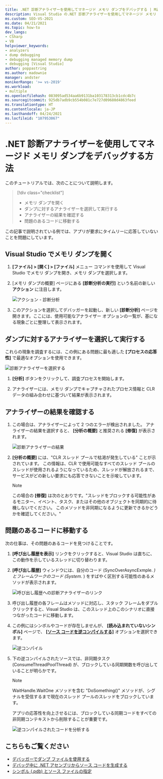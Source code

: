 ```yaml
---
title: .NET 診断アナライザーを使用してマネージド メモリ ダンプをデバッグする | Microsoft Docs
description: Visual Studio の.NET 診断アナライザーを使用してマネージド メモリ ダンプを分析する方法について説明します。
ms.custom: SEO-VS-2021
ms.date: 04/21/2021
ms.topic: how-to
dev_langs:
- CSharp
- VB
helpviewer_keywords:
- analyzers
- dump debugging
- debugging managed memory dump
- debugging [Visual Studio]
author: poppastring
ms.author: madownie
manager: andster
monikerRange: '>= vs-2019'
ms.workload:
- multiple
ms.openlocfilehash: 083095ad534aa6b9131ba103178313cb1cdc4b7c
ms.sourcegitcommit: 925db7adb9cb554b081c7e727d09680d4863feed
ms.translationtype: HT
ms.contentlocale: ja-JP
ms.lasthandoff: 04/24/2021
ms.locfileid: "107953067"
---
```

# <a name="how-to-debug-a-managed-memory-dump-with-net-diagnostic-analyzers"></a>.NET 診断アナライザーを使用してマネージド メモリ ダンプをデバッグする方法



このチュートリアルでは、次のことについて説明します。

> [!div class="checklist"]
> * メモリ ダンプを開く
> * ダンプに対するアナライザーを選択して実行する
> * アナライザーの結果を確認する
> * 問題のあるコードに移動する


この記事で説明されている例では、アプリが要求にタイムリーに応答していないことを問題にしています。 


## <a name="opening-a-memory-dump-in-visual-studio"></a>Visual Studio でメモリ ダンプを開く

1. **[ファイル] > [開く] > [ファイル]** メニュー コマンドを使用して Visual Studio でメモリ ダンプを開き、メモリ ダンプを選択します。

1. [メモリ ダンプの概要] ページにある **[診断分析の実行]** という名前の新しい **アクション** に注目します。

   ![アクション - 診断分析](../debugger/media/diagnostic-analyzer-dump-summary-actions.png)

1. このアクションを選択してデバッガーを起動し、新しい **[診断分析]** ページを開きます。ここには、使用可能なアナライザー オプションの一覧が、基になる現象ごとに整理して表示されます。


## <a name="select-and-execute-analyzers-against-the-dump"></a>ダンプに対するアナライザーを選択して実行する

これらの現象を調査するには、この例にある問題に最も適した **[プロセスの応答性]** で最適なオプションを使用できます。

   ![診断アナライザーを選択する](../debugger/media/diagnostic-analyzer-diagnostics-analysis-window.png)

1. **[分析]** ボタンをクリックして、調査プロセスを開始します。 

1. アナライザーには、メモリ ダンプでキャプチャされたプロセス情報と CLR データの組み合わせに基づいて結果が表示されます。
 
## <a name="review-the-results-of-the-analyzers"></a>アナライザーの結果を確認する

1. この場合は、アナライザーによって 2 つのエラーが検出されました。 アナライザーの結果を選択すると、 **[分析の概要]** と推奨される **[修復]** が表示されます。

   ![診断アナライザーの結果](../debugger/media/diagnostic-analyzer-diagnostics-analysis-results.png)

1. **[分析の概要]** には、"CLR スレッド プールで枯渇が発生している" ことが示されています。 この情報は、CLR で使用可能なすべてのスレッド プールのスレッドが使用されるようになっているため、スレッドが解放されるまで、サービスがどの新しい要求にも応答できないことを示唆しています。

    > [!NOTE] 
    > この場合の **[修復]** は次のとおりです。"スレッドをブロックする可能性があるモニター、イベント、タスク、またはその他のオブジェクトを同期的に待機しないでください。 このメソッドを非同期になるように更新できるかどうかを確認してください。"

## <a name="navigating-to-the-problematic-code"></a>問題のあるコードに移動する

次の仕事は、その問題のあるコードを見つけることです。

1. **[呼び出し履歴を表示]** リンクをクリックすると、Visual Studio は直ちに、この動作を示しているスレッドに切り替わります。

1. **[呼び出し履歴]** ウィンドウには、自分のコード (SyncOverAsyncExmple. *) とフレームワークのコード (System.* ) をすばやく区別する可能性のあるメソッドが表示されます。

   ![呼び出し履歴への診断アナライザーのリンク](../debugger/media/diagnostic-analyzer-call-stack.png)

1. 呼び出し履歴の各フレームはメソッドに対応し、スタック フレームをダブルクリックすると、Visual Studio は、このスレッド上のこのシナリオに直接つながったコードに移動します。

1. この例にはシンボルやコードが存在しませんが、 **[読み込まれていないシンボル]** ページで、 **[[ソース コードを逆コンパイルする]](../debugger/decompilation.md)** オプションを選択できます。

   ![逆コンパイル](../debugger/media/diagnostic-analyzer-decompilation.png)

1. 下の逆コンパイルされたソースでは、非同期タスク (ConsumeThreadPoolThread) が、ブロックしている同期関数を呼び出していることが明らかです。

    > [!NOTE]  
    > WaitHandle.WaitOne メソッドを含む "DoSomething()" メソッドが、シグナルを受信するまで現在のスレッド プールのスレッドをブロックしています。

   アプリの応答性を向上させるには、ブロックしている同期コードをすべての非同期コンテキストから削除することが重要です。

   ![逆コンパイルされたコードを分析する](../debugger/media/diagnostic-analyzer-decompiled-code.png)


## <a name="see-also"></a>こちらもご覧ください

* [デバッガーでダンプ ファイルを使用する](../debugger/using-dump-files.md)
* [デバッグ中に .NET アセンブリからソース コードを生成する](../debugger/decompilation.md)
* [シンボル (.pdb) とソース ファイルの指定](../debugger/specify-symbol-dot-pdb-and-source-files-in-the-visual-studio-debugger.md)

